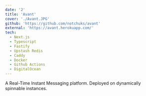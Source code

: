 ```yaml
---
date: '2'
title: 'Avant'
cover: './Avant.JPG'
github: 'https://github.com/notchuks/avant'
external: 'https://avant.herokuapp.com/'
tech:
  - Next.js
  - Typescript
  - Fastify
  - Upstash Redis
  - Caddy
  - Docker
  - Github Actions
  - DigitalOcean
---
```


A Real-Time Instant Messaging platform. Deployed on dynamically spinnable instances.

